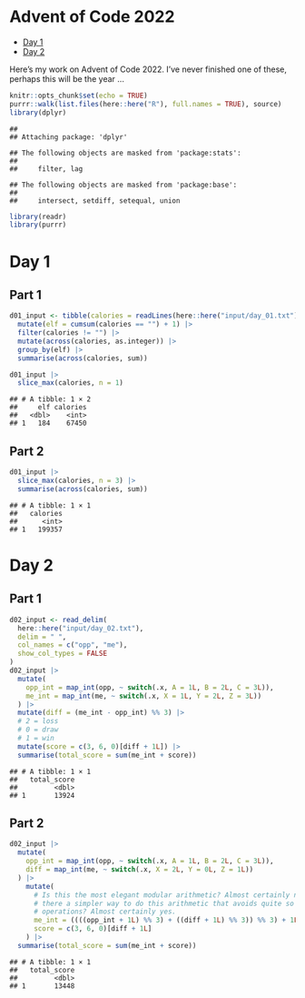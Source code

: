 Advent of Code 2022
================

- <a href="#day-1" id="toc-day-1">Day 1</a>
- <a href="#day-2" id="toc-day-2">Day 2</a>

Here’s my work on Advent of Code 2022. I’ve never finished one of these,
perhaps this will be the year …

``` r
knitr::opts_chunk$set(echo = TRUE)
purrr::walk(list.files(here::here("R"), full.names = TRUE), source)
library(dplyr)
```

    ## 
    ## Attaching package: 'dplyr'

    ## The following objects are masked from 'package:stats':
    ## 
    ##     filter, lag

    ## The following objects are masked from 'package:base':
    ## 
    ##     intersect, setdiff, setequal, union

``` r
library(readr)
library(purrr)
```

# Day 1

## Part 1

``` r
d01_input <- tibble(calories = readLines(here::here("input/day_01.txt"))) |> 
  mutate(elf = cumsum(calories == "") + 1) |> 
  filter(calories != "") |> 
  mutate(across(calories, as.integer)) |> 
  group_by(elf) |> 
  summarise(across(calories, sum))

d01_input |> 
  slice_max(calories, n = 1)
```

    ## # A tibble: 1 × 2
    ##     elf calories
    ##   <dbl>    <int>
    ## 1   184    67450

## Part 2

``` r
d01_input |> 
  slice_max(calories, n = 3) |> 
  summarise(across(calories, sum))
```

    ## # A tibble: 1 × 1
    ##   calories
    ##      <int>
    ## 1   199357

# Day 2

## Part 1

``` r
d02_input <- read_delim(
  here::here("input/day_02.txt"),
  delim = " ",
  col_names = c("opp", "me"), 
  show_col_types = FALSE
)
d02_input |> 
  mutate(
    opp_int = map_int(opp, ~ switch(.x, A = 1L, B = 2L, C = 3L)), 
    me_int = map_int(me, ~ switch(.x, X = 1L, Y = 2L, Z = 3L))
  ) |> 
  mutate(diff = (me_int - opp_int) %% 3) |> 
  # 2 = loss
  # 0 = draw
  # 1 = win
  mutate(score = c(3, 6, 0)[diff + 1L]) |> 
  summarise(total_score = sum(me_int + score))
```

    ## # A tibble: 1 × 1
    ##   total_score
    ##         <dbl>
    ## 1       13924

## Part 2

``` r
d02_input |> 
  mutate(
    opp_int = map_int(opp, ~ switch(.x, A = 1L, B = 2L, C = 3L)), 
    diff = map_int(me, ~ switch(.x, X = 2L, Y = 0L, Z = 1L))
  ) |> 
    mutate(
      # Is this the most elegant modular arithmetic? Almost certainly not. Is
      # there a simpler way to do this arithmetic that avoids quite so many
      # operations? Almost certainly yes.
      me_int = ((((opp_int + 1L) %% 3) + ((diff + 1L) %% 3)) %% 3) + 1L, 
      score = c(3, 6, 0)[diff + 1L]
    ) |> 
  summarise(total_score = sum(me_int + score))
```

    ## # A tibble: 1 × 1
    ##   total_score
    ##         <dbl>
    ## 1       13448
